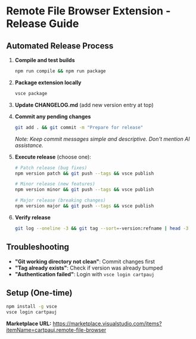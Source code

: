 # Remote File Browser Extension - Release Guide

## Automated Release Process

1. **Compile and test builds**
   ```bash
   npm run compile && npm run package
   ```

2. **Package extension locally**
   ```bash
   vsce package
   ```

3. **Update CHANGELOG.md** (add new version entry at top)

4. **Commit any pending changes**
   ```bash
   git add . && git commit -m "Prepare for release"
   ```
   *Note: Keep commit messages simple and descriptive. Don't mention AI assistance.*

5. **Execute release** (choose one):
   ```bash
   # Patch release (bug fixes)
   npm version patch && git push --tags && vsce publish
   
   # Minor release (new features)  
   npm version minor && git push --tags && vsce publish
   
   # Major release (breaking changes)
   npm version major && git push --tags && vsce publish
   ```

6. **Verify release**
   ```bash
   git log --oneline -3 && git tag --sort=-version:refname | head -3
   ```

## Troubleshooting

- **"Git working directory not clean"**: Commit changes first
- **"Tag already exists"**: Check if version was already bumped
- **"Authentication failed"**: Login with `vsce login cartpauj`

## Setup (One-time)

```bash
npm install -g vsce
vsce login cartpauj
```

**Marketplace URL:** https://marketplace.visualstudio.com/items?itemName=cartpauj.remote-file-browser
